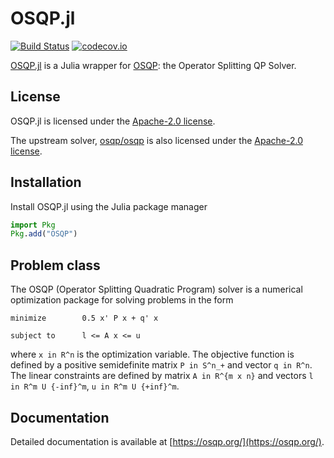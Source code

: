 # OSQP.jl

[![Build Status](https://github.com/osqp/OSQP.jl/workflows/CI/badge.svg)](https://github.com/osqp/OSQP.jl/actions) 
[![codecov.io](http://codecov.io/github/osqp/OSQP.jl/coverage.svg?branch=master)](http://codecov.io/github/osqp/OSQP.jl?branch=master)

[OSQP.jl](https://github.com/osqp/OSQP.jl) is a Julia wrapper for
[OSQP](https://osqp.org/): the Operator Splitting QP Solver.

## License

OSQP.jl is licensed under the [Apache-2.0 license](https://github.com/osqp/OSQP.jl/blob/master/LICENSE.md).

The upstream solver, [osqp/osqp](https://github.com/osqp/osqp) is also licensed
under the [Apache-2.0 license](https://github.com/osqp/osqp/blob/master/LICENSE).

## Installation

Install OSQP.jl using the Julia package manager

```julia
import Pkg
Pkg.add("OSQP")
```

## Problem class

The OSQP (Operator Splitting Quadratic Program) solver is a numerical
optimization package for solving problems in the form
```
minimize        0.5 x' P x + q' x

subject to      l <= A x <= u
```
where `x in R^n` is the optimization variable. The objective function is defined
by a positive semidefinite matrix `P in S^n_+` and vector `q in R^n`. The linear
constraints are defined by matrix `A in R^{m x n}` and vectors
`l in R^m U {-inf}^m`, `u in R^m U {+inf}^m`.

## Documentation

Detailed documentation is available at [https://osqp.org/](https://osqp.org/).
